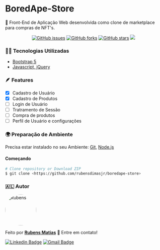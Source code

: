 # BoredApe-Store

🚀 Front-End de Aplicação Web desenvolvida como clone de marketplace para compras de NFT's.
<div align="center"><a href="https://github.com/rubensdimasjr/boredape-store/issues"><img alt="GitHub issues" src="https://img.shields.io/github/issues/rubensdimasjr/boredape-store"></a>&nbsp<a href="https://github.com/rubensdimasjr/boredape-store/network"><img alt="GitHub forks" src="https://img.shields.io/github/forks/rubensdimasjr/boredape-store"></a>&nbsp<a href="https://github.com/rubensdimasjr/boredape-store/stargazers"><img alt="GitHub stars" src="https://img.shields.io/github/stars/rubensdimasjr/boredape-store"></a>&nbsp<img src="https://img.shields.io/badge/status-in%20progress-blue?style=social&logo=appveyor"></div>

### 👨‍💻 Tecnologias Utilizadas
<ul>
<li><a href="https://getbootstrap.com/">Bootstrap 5</a></li>
<li><a href="https://jquery.com/">Javascript, jQuery</a></li>
</ul>

<h3 id="#feat">🪶 Features</h3>

- [x] Cadastro de Usuário
- [x] Cadastro de Produtos
- [ ] Login de Usuário
- [ ] Tratramento de Sessão
- [ ] Compra de produtos
- [ ] Perfil de Usuário e configurações

### 🌍 Preparação de Ambiente

Precisa estar instalado no seu Ambiente: [Git](https://git-scm.com), [Node.js](https://nodejs.org/en/)

#### Começando

```bash
# Clone repository or Download ZIP 
$ git clone <https://github.com/rubensdimasjr/boredape-store>
```

### 🇦🇱 Autor

<a href="https://github.com/rubensdimasjr">
<img src="https://i.imgur.com/ZC8xQWi.jpg" width="100" alt="Rubens" style="border-radius:50%">
</a>

Feito por <a href="https://github.com/rubensdimasjr"><b>Rubens Matias</b></a> 🚀 Entre em contato!

[![Linkedin Badge](https://img.shields.io/badge/-Rubens-blue?style=flat-square&logo=Linkedin&logoColor=white&link=https://www.linkedin.com/in/rubensdimasjr/)](https://www.linkedin.com/in/rubensdimasjr/) 
[![Gmail Badge](https://img.shields.io/badge/-contato.rubensdimas@gmail.com-c14438?style=flat-square&logo=Gmail&logoColor=white&link=mailto:contato.rubensdimas@gmail.com)](mailto:contato.rubensdimas@gmail.com)
